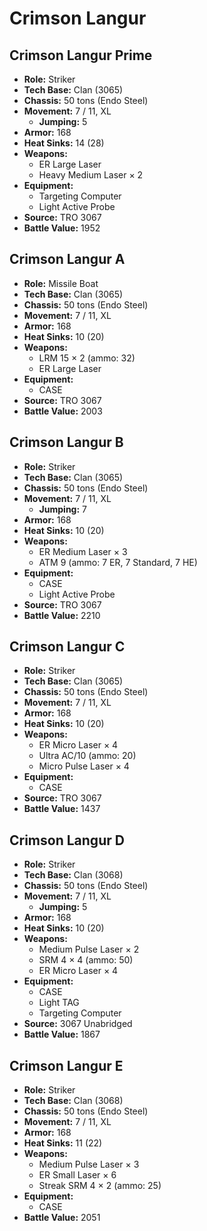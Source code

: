 # Crimson Langur
## Crimson Langur Prime
- **Role:** Striker
- **Tech Base:** Clan (3065)
- **Chassis:** 50 tons (Endo Steel)
- **Movement:** 7 / 11, XL
  - **Jumping:** 5
- **Armor:** 168
- **Heat Sinks:** 14 (28)
- **Weapons:**
  - ER Large Laser
  - Heavy Medium Laser × 2
- **Equipment:**
  - Targeting Computer
  - Light Active Probe
- **Source:** TRO 3067
- **Battle Value:** 1952

## Crimson Langur A
- **Role:** Missile Boat
- **Tech Base:** Clan (3065)
- **Chassis:** 50 tons (Endo Steel)
- **Movement:** 7 / 11, XL
- **Armor:** 168
- **Heat Sinks:** 10 (20)
- **Weapons:**
  - LRM 15 × 2 (ammo: 32)
  - ER Large Laser
- **Equipment:**
  - CASE
- **Source:** TRO 3067
- **Battle Value:** 2003

## Crimson Langur B
- **Role:** Striker
- **Tech Base:** Clan (3065)
- **Chassis:** 50 tons (Endo Steel)
- **Movement:** 7 / 11, XL
  - **Jumping:** 7
- **Armor:** 168
- **Heat Sinks:** 10 (20)
- **Weapons:**
  - ER Medium Laser × 3
  - ATM 9 (ammo: 7 ER, 7 Standard, 7 HE)
- **Equipment:**
  - CASE
  - Light Active Probe
- **Source:** TRO 3067
- **Battle Value:** 2210

## Crimson Langur C
- **Role:** Striker
- **Tech Base:** Clan (3065)
- **Chassis:** 50 tons (Endo Steel)
- **Movement:** 7 / 11, XL
- **Armor:** 168
- **Heat Sinks:** 10 (20)
- **Weapons:**
  - ER Micro Laser × 4
  - Ultra AC/10 (ammo: 20)
  - Micro Pulse Laser × 4
- **Equipment:**
  - CASE
- **Source:** TRO 3067
- **Battle Value:** 1437

## Crimson Langur D
- **Role:** Striker
- **Tech Base:** Clan (3068)
- **Chassis:** 50 tons (Endo Steel)
- **Movement:** 7 / 11, XL
  - **Jumping:** 5
- **Armor:** 168
- **Heat Sinks:** 10 (20)
- **Weapons:**
  - Medium Pulse Laser × 2
  - SRM 4 × 4 (ammo: 50)
  - ER Micro Laser × 4
- **Equipment:**
  - CASE
  - Light TAG
  - Targeting Computer
- **Source:** 3067 Unabridged
- **Battle Value:** 1867

## Crimson Langur E
- **Role:** Striker
- **Tech Base:** Clan (3068)
- **Chassis:** 50 tons (Endo Steel)
- **Movement:** 7 / 11, XL
- **Armor:** 168
- **Heat Sinks:** 11 (22)
- **Weapons:**
  - Medium Pulse Laser × 3
  - ER Small Laser × 6
  - Streak SRM 4 × 2 (ammo: 25)
- **Equipment:**
  - CASE
- **Battle Value:** 2051

